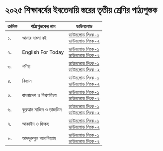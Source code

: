 # ২০২৫ শিক্ষাবর্ষের ইবতেদায়ি স্তরের তৃতীয় শ্রেণির পাঠ্যপুস্তক

| ক্রমিক | পাঠ্যপুস্তকের নাম | ডাউনলোড |
| --- | --- | --- |
| ১. | আমার বাংলা বই | [ডাউনলোড লিংক-১](https://drive.google.com/file/d/1kI4QSyz-Grgmrh_K92Yk6lRutVVWnycg/view?usp=drive_link)<br>[ডাউনলোড লিংক-২](https://drive.egovcloud.gov.bd/index.php/s/lYpLLt0nbaAiGUR) |
| ২. | English For Today | [ডাউনলোড লিংক-১](https://drive.google.com/file/d/1Ip7KuNrZnFssYrQ_F9J1qvr8hWdbBoho/view?usp=drive_link)<br>[ডাউনলোড লিংক-২](https://drive.egovcloud.gov.bd/index.php/s/1gqyiOizb0W0ggh) |
| ৩. | গণিত | [ডাউনলোড লিংক-১](https://drive.google.com/file/d/1yM1yEnLx4kO5J83mdqabBeEukGy9ATRL/view?usp=drive_link)<br>[ডাউনলোড লিংক-২](https://drive.egovcloud.gov.bd/index.php/s/BXY6WfZ1kaMSBkl) |
| ৪. | বিজ্ঞান | [ডাউনলোড লিংক-১](https://drive.google.com/file/d/1VK2ka5ZkSEIGFu1DwTPgJ4MSdOSqeCfL/view?usp=drive_link)<br>[ডাউনলোড লিংক-২](https://drive.egovcloud.gov.bd/index.php/s/yor87jYZobKEw8V) |
| ৫. | বাংলাদেশ ও বিশ্বপরিচয় | [ডাউনলোড লিংক-১](https://drive.google.com/file/d/1MOfwfa6r-qRIuusnHCYYpwe_OgI4CEls/view?usp=drive_link)<br>[ডাউনলোড লিংক-২](https://drive.egovcloud.gov.bd/index.php/s/82yaJUUEBgThhWy) |
| ৬. | কুরআন মাজিদ ও তাজভিদ | [ডাউনলোড লিংক-১](https://drive.google.com/file/d/1usjJxjy5XpbWg-QV3wHkhcucn-SyqQG7/view?usp=drive_link)<br>[ডাউনলোড লিংক-২](https://drive.egovcloud.gov.bd/index.php/s/irEl4hMT7IzORlX) |
| ৭. | আকাইদ ও ফিকহ | [ডাউনলোড লিংক-১](https://drive.google.com/file/d/1KwizdUozKx1BHHijYbuv11kwpHXTXe5b/view?usp=drive_link)<br>[ডাউনলোড লিংক-২](https://drive.egovcloud.gov.bd/index.php/s/IUM0YTjNQghLc7E) |
| ৮. | আদদুরুসুল আরাবিয়্যাহ | [ডাউনলোড লিংক-১](https://drive.google.com/file/d/1Btw96oW5bUTJ53JlWppufHOghz9zGzEu/view?usp=drive_link)<br>[ডাউনলোড লিংক-২](https://drive.egovcloud.gov.bd/index.php/s/e3ITxfeXi8v3M0K) |